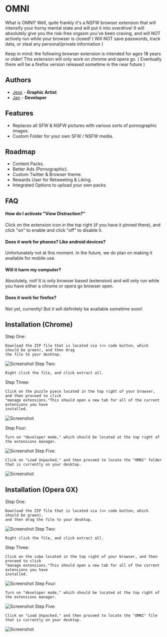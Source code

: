 
# OMNI

What is OMNI? Well, quite frankly it's a NSFW browser extension that will intensify your horny mental state and will put it into overdrive! It will absolutely give you the risk-free orgasm you've been craving, and will NOT actively run while your browser is closed! ( Will NOT save passwords, track data, or steal any personal/private information )

Keep in mind: the following browser extension is intended for ages 18 years or older! This extension will only work on chrome and opera gx. ( Eventually there will be a firefox version released sometime in the near future )


## Authors

- [Jess](https://x.com/lckdwns) - **Graphic Artist**
- [Jan](https://x.com/urlckdev) - **Developer**


## Features

- Replaces all SFW & NSFW pictures with various sorts of pornographic images. 
- Custom Folder for your own SFW / NSFW media.


## Roadmap

- Content Packs.
- Better Ads (Pornographic).
- Custom Twitter & Browser theme.
- Rewards User for Retweeting & Liking.
- Integrated Options to upload your own packs.


## FAQ

#### How do I activate "View Distraction?" 

Click on the extension icon in the top right (if you have it pinned there), and click "on" to enable and click "off" to disable it.

#### Does it work for phones? Like android devices?

Unfortunately not at this moment. In the future, we do plan on making it available for mobile use.

#### Will it harm my computer?

Absolutely, not! It is only browser based (extension) and will only run while you have either a chrome or opera gx browser open.

#### Does it work for firefox?

Not yet, currently! But it will definitely be available sometime soon!


## Installation (Chrome)

Step One:
```
Download the ZIP file that is located via (<> code button, which should be green), and then drag
the file to your desktop.
```
![Screenshot](https://i.imgur.com/qkzJlqW.png)
Step Two:
```
Right click the file, and click extract all. 
```
Step Three:
```
Click on the puzzle piece located in the top right of your browser, and then proceed to click
"manage extensions."This should open a new tab for all of the current extensions you have
installed. 
```
![Screenshot](https://i.imgur.com/LXDa3Gc.png)

Step Four:
```
Turn on "developer mode," which should be located at the top right of the extensions manager.
```
![Screenshot](https://i.imgur.com/oe85sQ9.png)
Step Five:
```
Click on "Load Unpacked," and then proceed to locate the "OMNI" folder that is currently on your desktop. 
```
![Screenshot](https://i.imgur.com/7o5NoQ7.png)
## Installation (Opera GX)

Step One:
```
Download the ZIP file that is located via (<> code button, which should be green),
and then drag the file to your desktop.
```
![Screenshot](https://i.imgur.com/qkzJlqW.png)
Step Two:
```
Right click the file, and click extract all. 
```
Step Three:
```
Click on the cube located in the top right of your browser, and then proceed to click
"manage extensions."This should open a new tab for all of the current extensions you have
installed. 
```
![Screenshot](https://i.imgur.com/UmTXtKk.png)
Step Four:
```
Turn on "developer mode," which should be located at the top right of the extensions manager.
```
![Screenshot](https://i.imgur.com/Ndvw418.png)
Step Five:
```
Click on "Load Unpacked," and then proceed to locate the "OMNI" file that is currently on your desktop. 
```
![Screenshot](https://i.imgur.com/3JWDGSw.png)
